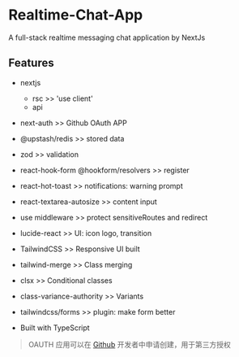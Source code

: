 # Realtime-Chat-App

A full-stack realtime messaging chat application by NextJs

## Features

- nextjs
  - rsc >> 'use client'
  - api 

- next-auth >> Github OAuth APP
- @upstash/redis >> stored data
- zod >> validation
- react-hook-form @hookform/resolvers >> register
- react-hot-toast >> notifications: warning prompt
- react-textarea-autosize >> content input

- use middleware >> protect sensitiveRoutes and redirect

- lucide-react >> UI: icon logo, transition
- TailwindCSS >> Responsive UI built
- tailwind-merge >> Class merging
- clsx >> Conditional classes
- class-variance-authority >> Variants
- tailwindcss/forms >> plugin: make form better 

- Built with TypeScript


> OAUTH 应用可以在 [Github](https://github.com/settings/applications/new) 开发者中申请创建，用于第三方授权